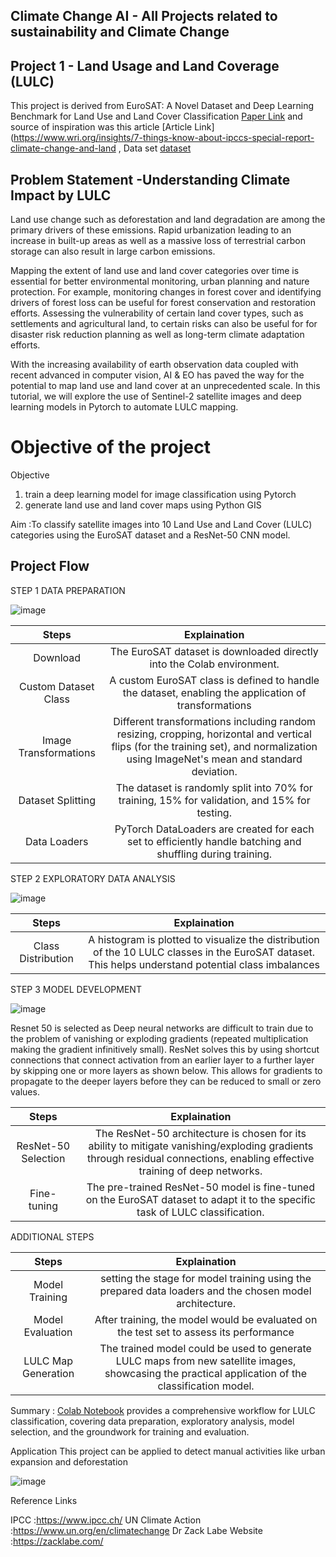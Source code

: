 ## Climate Change AI - All Projects related to sustainability and Climate Change



## Project 1 - Land Usage and Land Coverage (LULC)

This project is derived from EuroSAT: A Novel Dataset and Deep Learning Benchmark for Land Use and Land Cover Classification [Paper Link](https://arxiv.org/abs/1709.00029)
and source of inspiration was this article [Article Link](https://www.wri.org/insights/7-things-know-about-ipccs-special-report-climate-change-and-land , Data set [dataset](https://github.com/phelber/EuroSAT)

## Problem Statement -Understanding Climate Impact by LULC

Land use change such as deforestation and land degradation are among the primary drivers of these emissions. Rapid urbanization leading to an increase in built-up areas as well as a massive loss of terrestrial carbon storage can also result in large carbon emissions.

Mapping the extent of land use and land cover categories over time is essential for better environmental monitoring, urban planning and nature protection. For example, monitoring changes in forest cover and identifying drivers of forest loss can be useful for forest conservation and restoration efforts. Assessing the vulnerability of certain land cover types, such as settlements and agricultural land, to certain risks can also be useful for for disaster risk reduction planning as well as long-term climate adaptation efforts.

With the increasing availability of earth observation data coupled with recent advanced in computer vision, AI & EO has paved the way for the potential to map land use and land cover at an unprecedented scale. In this tutorial, we will explore the use of Sentinel-2 satellite images and deep learning models in Pytorch to automate LULC mapping.

# Objective of the project 
Objective 

1. train a deep learning model for image classification using Pytorch
2. generate land use and land cover maps using Python GIS

Aim :To classify satellite images into 10 Land Use and Land Cover (LULC) categories using the EuroSAT dataset and a ResNet-50 CNN model.

## Project Flow 

STEP 1 DATA PREPARATION 


![image](https://github.com/user-attachments/assets/a8207397-6aa3-4b60-bc5e-0e535c2dadb3)

|Steps|Explaination |
|:-:|:-:|
|Download |The EuroSAT dataset is downloaded directly into the Colab environment.|
|Custom Dataset Class|A custom EuroSAT class is defined to handle the dataset, enabling the application of transformations|
|Image Transformations|Different transformations including random resizing, cropping, horizontal and vertical flips (for the training set), and normalization using ImageNet's mean and standard deviation.|
|Dataset Splitting |The dataset is randomly split into 70% for training, 15% for validation, and 15% for testing.|
|Data Loaders |PyTorch DataLoaders are created for each set to efficiently handle batching and shuffling during training.|

STEP 2 EXPLORATORY DATA ANALYSIS 


![image](https://github.com/user-attachments/assets/b0cf8a1b-e1ea-45c7-8046-0176c48438c5)

|Steps|Explaination |
|:-:|:-:|
|Class Distribution|A histogram is plotted to visualize the distribution of the 10 LULC classes in the EuroSAT dataset. This helps understand potential class imbalances|


STEP 3  MODEL DEVELOPMENT

![image](https://github.com/user-attachments/assets/74dc5562-79b2-4872-9a61-9345122d0215)

Resnet 50 is selected as Deep neural networks are difficult to train due to the problem of vanishing or exploding gradients (repeated multiplication making the gradient infinitively small). ResNet solves this by using shortcut connections that connect activation from an earlier layer to a further layer by skipping one or more layers as shown below. This allows for gradients to propagate to the deeper layers before they can be reduced to small or zero values.

|Steps|Explaination |
|:-:|:-:|
|ResNet-50 Selection|The ResNet-50 architecture is chosen for its ability to mitigate vanishing/exploding gradients through residual connections, enabling effective training of deep networks.|
|Fine-tuning|The pre-trained ResNet-50 model is fine-tuned on the EuroSAT dataset to adapt it to the specific task of LULC classification.|

ADDITIONAL STEPS 

|Steps|Explaination |
|:-:|:-:|
|Model Training|setting the stage for model training using the prepared data loaders and the chosen model architecture.|
|Model Evaluation|After training, the model would be evaluated on the test set to assess its performance|
|LULC Map Generation|The trained model could be used to generate LULC maps from new satellite images, showcasing the practical application of the classification model.|


Summary : [Colab Notebook](https://github.com/ParthDave111/Climate-Change-AI-Sumer-School-2024-/blob/main/Project%20Codes/LULC.ipynb)  provides a comprehensive workflow for LULC classification, covering data preparation, exploratory analysis, model selection, and the groundwork for training and evaluation.

Application 
This project can be applied to detect manual activities like urban expansion and deforestation 

![image](https://github.com/user-attachments/assets/dcc45e2e-29f8-4c11-a2fa-f41c0245b850)





Reference Links 

IPCC :https://www.ipcc.ch/
UN Climate Action :https://www.un.org/en/climatechange
Dr Zack Labe Website :https://zacklabe.com/
